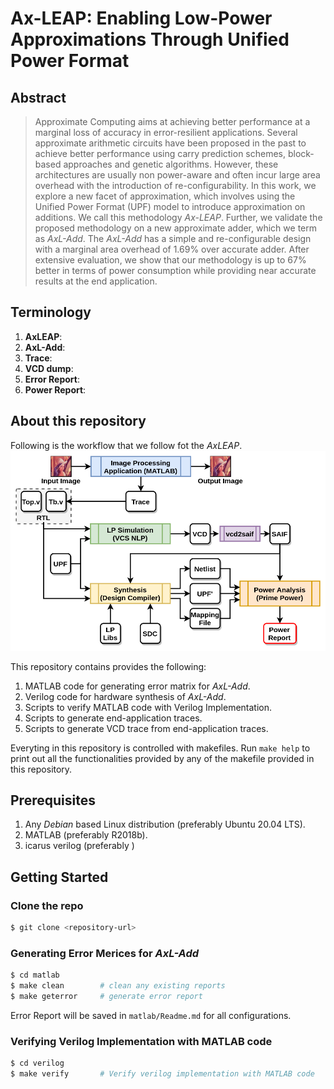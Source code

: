 # Ax-LEAP: Enabling Low-Power Approximations Through Unified Power Format

## Abstract
> Approximate Computing aims at achieving better performance at a marginal loss of accuracy in error-resilient applications. Several approximate arithmetic circuits have been proposed in the past to achieve better performance using carry prediction schemes, block-based approaches and genetic algorithms. However, these architectures are usually non power-aware and often incur large area overhead with the introduction of re-configurability. In this work, we explore a new facet of approximation, which involves using the Unified Power Format (UPF) model to introduce approximation on additions. We call this methodology *Ax-LEAP*. Further, we validate the proposed methodology on a new approximate adder, which we term as *AxL-Add*. The *AxL-Add* has a simple and re-configurable design with a marginal area overhead of 1.69% over accurate adder. After extensive evaluation, we show that our methodology is up to 67% better in terms of power consumption while providing near accurate results at the end application.

## Terminology
1. **AxLEAP**: 
2. **AxL-Add**:
3. **Trace**:
4. **VCD dump**:
5. **Error Report**:
6. **Power Report**:


## About this repository
Following is the workflow that we follow fot the *AxLEAP*.
![AxLEAP Flow](img/AxLEAP-Flow.png)

This repository contains provides the following:
1. MATLAB code for generating error matrix for *AxL-Add*.
2. Verilog code for hardware synthesis of *AxL-Add*.
3. Scripts to verify MATLAB code with Verilog Implementation.
4. Scripts to generate end-application traces.
5. Scripts to generate VCD trace from end-application traces.

Everyting in this repository is controlled with makefiles.
Run `make help` to print out all the functionalities provided by any of the makefile provided in this repository.

## Prerequisites
1. Any *Debian* based Linux distribution (preferably Ubuntu 20.04 LTS).
2. MATLAB (preferably R2018b).
3. icarus verilog (preferably )

## Getting Started
### Clone the repo
```bash
$ git clone <repository-url>
```
### Generating Error Merices for *AxL-Add*
```bash
$ cd matlab
$ make clean        # clean any existing reports
$ make geterror     # generate error report
```

Error Report will be saved in `matlab/Readme.md` for all configurations.

### Verifying Verilog Implementation with MATLAB code
```bash
$ cd verilog
$ make verify       # Verify verilog implementation with MATLAB code
```
